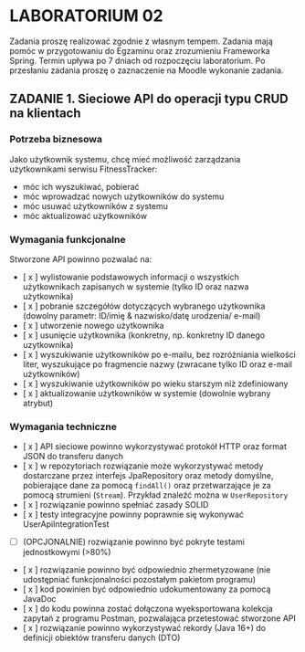 # LABORATORIUM 02

Zadania proszę realizować zgodnie z własnym tempem. Zadania mają pomóc w przygotowaniu do Egzaminu oraz zrozumieniu Frameworka Spring.
Termin upływa po 7 dniach od rozpoczęciu laboratorium. Po przesłaniu zadania proszę o zaznaczenie na Moodle wykonanie zadania.

## ZADANIE 1. Sieciowe API do operacji typu CRUD na klientach

### Potrzeba biznesowa

Jako użytkownik systemu, chcę mieć możliwość zarządzania użytkownikami
serwisu FitnessTracker:

- móc ich wyszukiwać, pobierać
- móc wprowadzać nowych użytkowników do systemu
- móc usuwać użytkowników z systemu
- móc aktualizować użytkowników

### Wymagania funkcjonalne

Stworzone API powinno pozwalać na:

- [ x ] wylistowanie podstawowych informacji o wszystkich użytkownikach zapisanych w systemie (tylko ID oraz nazwa
  użytkownika)
- [ x ] pobranie szczegółów dotyczących wybranego użytkownika (dowolny parametr: ID/imię & nazwisko/datę urodzenia/ e-mail)
- [ x ] utworzenie nowego użytkownika
- [ x ] usunięcie użytkownika (konkretny, np. konkretny ID danego uzytkownika)
- [ x ] wyszukiwanie użytkowników po e-mailu, bez rozróżniania wielkości liter, wyszukujące po fragmencie nazwy (zwracane
  tylko ID oraz e-mail użytkowników)
- [ x ] wyszukiwanie użytkowników po wieku starszym niż zdefiniowany
- [ x ] aktualizowanie użytkowników w systemie (dowolnie wybrany atrybut)

### Wymagania techniczne

- [ x ] API sieciowe powinno wykorzystywać protokół HTTP oraz format JSON do transferu danych
- [ x ] w repozytoriach rozwiązanie może wykorzystywać metody dostarczane przez interfejs JpaRepository oraz metody
  domyślne, pobierające dane za pomocą `findAll()` oraz przetwarzające je za pomocą strumieni (`Stream`). Przykład
  znaleźć można w `UserRepository`
- [ x ] rozwiązanie powinno spełniać zasady SOLID
- [ x ] testy integracyjne powinny poprawnie się wykonywać UserApiIntegrationTest
- [ ] (OPCJONALNIE) rozwiązanie powinno być pokryte testami jednostkowymi (>80%)
- [ x ] rozwiązanie powinno być odpowiednio zhermetyzowane (nie udostępniać funkcjonalności pozostałym pakietom programu)
- [ x ] kod powinien być odpowiednio udokumentowany za pomocą JavaDoc
- [ x ] do kodu powinna zostać dołączona wyeksportowana kolekcja zapytań z programu Postman, pozwalająca przetestować
  stworzone API
- [ x ] rozwiązanie powinno wykorzystywać rekordy (Java 16+) do definicji obiektów transferu danych (DTO)
